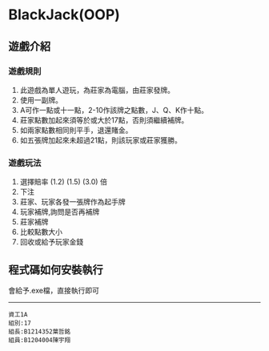 # BlackJack(OOP)
## 遊戲介紹
### 遊戲規則
1. 此遊戲為單人遊玩，為莊家為電腦，由莊家發牌。
2. 使用一副牌。
3. A可作一點或十一點，2-10作該牌之點數，J、Q、K作十點。
4. 莊家點數加起來須等於或大於17點，否則須繼續補牌。
5. 如兩家點數相同則平手，退還賭金。
6. 如五張牌加起來未超過21點，則該玩家或莊家獲勝。

### 遊戲玩法
1. 選擇賠率 (1.2) (1.5) (3.0) 倍
2. 下注
3. 莊家、玩家各發一張牌作為起手牌
4. 玩家補牌,詢問是否再補牌
5. 莊家補牌
6. 比較點數大小
7. 回收或給予玩家金錢

## 程式碼如何安裝執行
會給予.exe檔，直接執行即可
***
```
資工1A
組別:17
組長:B1214352葉哲銘
組員:B1204004陳宇翔
```